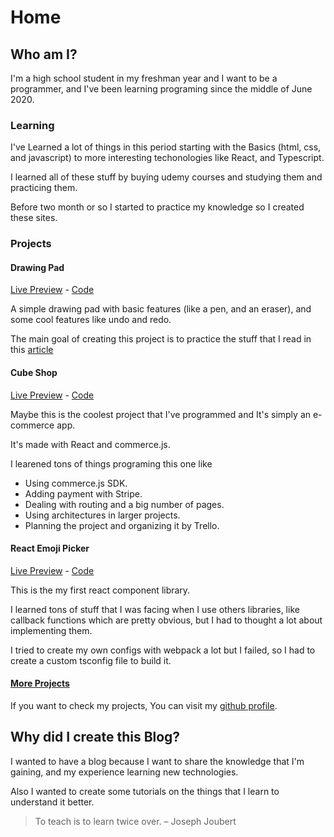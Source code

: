 # Home

## Who am I?

I'm a high school student in my freshman year and I want to be a programmer, and I've been learning programing since the middle of June 2020.

### Learning

I've Learned a lot of things in this period starting with the Basics (html, css, and javascript) to more interesting techonologies like React, and Typescript.

I learned all of these stuff by buying udemy courses and studying them and practicing them.

Before two month or so I started to practice my knowledge so I created these sites.

### Projects

#### Drawing Pad

[Live Preview](https://yosefbeder.github.io/drawing-pad/) - [Code](https://github.com/yosefbeder/drawing-pad)

A simple drawing pad with basic features (like a pen, and an eraser), and some cool features like undo and redo.

The main goal of creating this project is to practice the stuff that I read in this [article](https://redux.js.org/usage/implementing-undo-history)

#### Cube Shop

[Live Preview](https://yosefbeder.github.io/cubeshop/) - [Code](https://github.com/yosefbeder/cubeshop)

Maybe this is the coolest project that I've programmed and It's simply an e-commerce app.

It's made with React and commerce.js.

I learened tons of things programing this one like

- Using commerce.js SDK.
- Adding payment with Stripe.
- Dealing with routing and a big number of pages.
- Using architectures in larger projects.
- Planning the project and organizing it by Trello.

#### React Emoji Picker

[Live Preview](https://yosefbeder.github.io/react-emoji-picker/) - [Code](https://github.com/yosefbeder/react-emoji-picker)

This is the my first react component library.

I learned tons of stuff that I was facing when I use others libraries, like callback functions which are pretty obvious, but I had to thought a lot about implementing them.

I tried to create my own configs with webpack a lot but I failed, so I had to create a custom tsconfig file to build it.

#### [More Projects](https://github.com/yosefbeder)

If you want to check my projects, You can visit my [github profile](https://github.com/yosefbeder).

## Why did I create this Blog?

I wanted to have a blog because I want to share the knowledge that I'm gaining, and my experience learning new technologies.

Also I wanted to create some tutorials on the things that I learn to understand it better.

> To teach is to learn twice over. – Joseph Joubert
